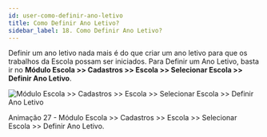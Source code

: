 ```yaml
---
id: user-como-definir-ano-letivo
title: Como Definir Ano Letivo?
sidebar_label: 18. Como Definir Ano Letivo?
---
```


<div class="textoJustificado">

Definir um ano letivo nada mais é do que criar um ano letivo para que os trabalhos da Escola possam ser iniciados.
Para Definir um Ano Letivo, basta ir no **Módulo Escola >> Cadastros >> Escola >> Selecionar Escola >> Definir Ano Letivo**.

</div>

![Módulo Escola >> Cadastros >> Escola >> Selecionar Escola >> Definir Ano Letivo](../img/user-docs/definir_ano_letivo.gif)

<p class="centerText">Animação 27 - Módulo Escola >> Cadastros >> Escola >> Selecionar Escola >> Definir Ano Letivo.</p>